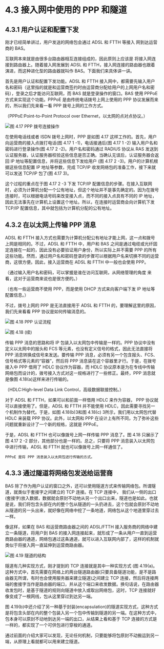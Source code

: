 # 4.3 接入网中使用的 PPP 和隧道

## 4.3.1 用户认证和配置下发

刚才已经简单讲过，用户发送的网络包会通过 ADSL 和 FTTH 等接入 网到达运营商的 BAS。

互联网本来就是由很多台路由器相互连接组成的，因此原则上应该是 将接入网连接到路由器上。随着接入网发展到 ADSL 和 FTTH，接入网连接的路由器也跟着演进，而这种进化型的路由器就叫作 BAS。下面我们来具体讲一讲。

首先是用户认证和配置下发功能。ADSL 和 FTTH 接入网中，都需要先输入用户名和密码（这里指的就是和运营商签约时由运营商分配给用户的上网用户名和密码），登录之后才能访问互联网，而 BAS 就是登录操作的窗口。BAS 使用 PPPoE 方式来实现这个功能。PPPoE 是由传统电话拨号上网上使用的 PPP 协议发展而来的，所以我们先来看一看 PPP 拨号上网的工作方式。

（PPPoE:Point-to-Point Protocol over Ethernet，以太网的点对点协议。）

![图 4.17 PPP 拨号连接操作](./images/4.17.png)

在使用电话线或者 ISDN 拨号上网时，PPP 是如图 4.17 这样工作的。首先，用户向运营商的接入点拨打电话(图 4.17 1 -1)，电话接通后(图 4.17 1 -2) 输入用户名和密码进行登录操作(图 4.17 2 -2)。用户名和密码通过 RADIUS 协议从 RAS 发送到认证服务器，认证服务器校验这些信息是否正确。当确认无误后，认证服务器会返回 IP 地址等配置信息，并将这些信息下发给用户 (图 4.17 2 -3)。用户的计算机根据这些信息配置 IP 地址等参数，完成 TCP/IP 收发网络包的准备工作，接下来就可以发送 TCP/IP 包了(图 4.17 3)。

这个过程的重点在于图 4.17 2 -3 下发 TCP/IP 配置信息的步骤。在接入互联网时，必须为计算机分配一个公有地址，但这个地址并不是事先确定的。因为在拨号连接时，可以根据电话号码来改变接入点，而不同的接入点具有不同的 IP 地址，因此无法事先在计算机上设置这个地址。所以，在连接时运营商会向计算机下发 TCP/IP 配置信息，其中就包括为计算机分配的公有地址。

## 4.3.2 在以太网上传输 PPP 消息

ADSL 和 FTTH 接入方式也需要为计算机分配公有地址才能上网，这一点和拨号上网是相同的。不过，ADSL 和 FTTH 中，用户和 BAS 之间是通过电缆或光纤固定连接在一起的，因此没有必要验证用户身份，所以实际上并不需要 PPP 的所有这些功能。然而，通过用户名和密码登录的步骤可以根据用户名来切换不同的运营商，这很方便。因此，接入运营商在 ADSL 和 FTTH 中一般也会使用 PPP。

（通过输入用户名和密码，可以掌握是谁在访问互联网，从网络管理的角度 来看，这对于运营商来说也是很方便的。）

（也有一些运营商不使用 PPP，而是使用 DHCP 方式来向客户端下发 IP 地址等配置信息。）

不过，拨号上网的 PPP 是无法直接用于 ADSL 和 FTTH 的，要理解这里的原因，我们先来看看 PPP 协议是如何传输消息的。

![图 4.18 PPP 认证流程](./images/4.18.png)


![图 4.18 (续)](./images/4.18.2.png)

传输 PPP 消息的思路和将 IP 包装入以太网包中传输是一样的。PPP 协议中没有定义以太网中的报头和 FCS 等元素，也没有定义信号的格式，因此无法直接将 PPP 消息转换成信号来发送。要传输 PPP 消息，必须有另一个包含报头、FCS、信号格式等元素的“容器”，然后将 PPP 消息装在这个容器里才行。于是，在拨号接入中 PPP 借用了 HDLC 协议作为容器，而 HDLC 协议原本是为在专线中传输网络包而设计的，拨号接入方式对这一规格进行了一些修正。最终，PPP 消息就是像图 4.18(a)这样来进行传输的。

（HDLC:High-level Data Link Control，高级数据联接控制。）

对于 ADSL 和 FTTH，如果可以和前面一样借用 HDLC 来作为容器， PPP 协议就可以直接使用了。但是，ADSL 和 FTTH 并不能使用 HDLC，因此需要寻找另一个机制作为替代。于是，如图 4.18(b)3和图 4.18(c) 3所示，我们用以太网包代替 HDLC 来装载 PPP 协议。此外，以太网和 PPP 在设计上有所不同，为了弥补这些问题就重新设计了一个新的规格，这就是 PPPoE。

于是，ADSL 和 FTTH 也可以像拨号上网一样传输 PPP 消息了。图 4.18 只展示了图 4.17 2 -2 部分，其他部分也是一样的。总之，只要将 PPP 消息装入以太网包中进行传输，ADSL 和 FTTH 就也可以像拨号上网一样通信了。

    PPPoE 是将 PPP 消息装入以太网包进行传输的方式。

## 4.3.3 通过隧道将网络包发送给运营商

BAS 除了作为用户认证的窗口之外，还可以使用隧道方式来传输网络包。所谓隧道，就类似于套接字之间建立的 TCP 连接。在 TCP 连接中， 我们从一侧的出口(套接字)放入数据，数据就会原封不动地从另一个出口出来，隧道也是如此。也就是说，我们将包含头部在内的整个包从隧道的一头扔进去，这个包就会原封不动地从隧道的另一头出来，就好像在网络中挖了一条地道，网络包从这个地道里穿过去一样。

像这样，如果在 BAS 和运营商路由器之间的 ADSL/FTTH 接入服务商的网络中建立一条隧道，将用户到 BAS 的接入网连接起来，就形成了一条从用户一直到运营商路由器的通道，网络包通过这条通道，就可以进入互联网内部了，这样的机制就类似于将接入网一直延伸到运营商路由器。

![图 4.19 隧道的结构](./images/4.19.png)

隧道有几种实现方式，刚才提到的 TCP 连接就是其中一种实现方式 (图 4.19(a)。这种方式中，首先需要在网络上的两台隧道路由器(只要具备隧道功能，是不是路由器无所谓，有时也会使用服务器来建立隧道)之间建立 TCP 连接，然后将连接两端的套接字当作是路由器的端口，并从这个端口来收发数据。换句话说，在路由器收发包时，是基于隧道的规则向隧道中放入或取出网络包，这时，TCP 连接就好像变成了一根网线，包从这里穿过到达另一端。

图 4.19(b)中还介绍了另一种基于封装(encapsulation)的隧道实现方式，这种方式是将包含头部在内的整个包装入另一个包中传输到隧道的另一端。在这种方式中，包本身可以原封不动地到达另一端的出口，从结果上看和基于 TCP 连接的方式是一样的，都实现了一个可供包进行穿梭的通道。

通过前面的介绍大家可以发现，无论任何机制，只要能够将包原封不动搬运到另一端，从原理上看就都可以用来建立隧道。
